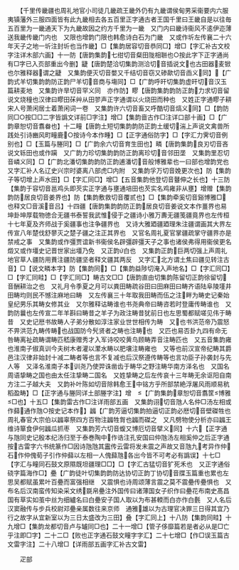 <!-- { "loadSidebar": true } -->
　　【千里传畿疆也周礼地官小司徒几畿疏王畿外仍有九畿谓侯甸男采衞要内六服夷镇藩外三服四面皆有此九畿相去各五百里正字通古者王国千里曰王畿自是以往毎五百里为一畿通天下为九畿故因之约方千里为一畿　又门内曰畿诗衞风不逺伊迩薄送我畿传畿门内也　又限也增韵门限也韩愈诗白石为门畿　又或作圻左传襄二十六年天子之地一圻注封圻也当作畿】□【集韵居容切音恭同□】增□【字汇补古文校字注详木部六画】十一防【唐韵集韵七绀切音粲田陇相聮也○按此字下正字通尚有□字已入页部重出今删】疀【唐韵楚洽切集韵测洽切音插说文也古田器麦锨也尔雅释器谓之疀　又集韵便灭切音嫳又千结切音窃又碜歃切音臿义同】【广韵式羊切集韵韵防正韵尸羊切音商与塲同】□【广韵呼旰切集韵虚旰切音汉玉篇耕麦地　又集韵许旱切音罕义同　亦作防】疁【唐韵集韵韵防正韵力求切音留说文烧穜也汉律曰疁田茠艸从田翏声正字通谓以火烧田而种也　又姓正字通疁子耕宋人号萧闲居士着萧闲词一卷　又集韵许六切音畜又呼酷切音熇义同】□【韵防同□○按□□二字皆譌文详前□字注】增□【集韵啬古作□注详口部十画】□【广韵章恕切音翥畚也】十二疃【唐韵土短切集韵韵防正韵土缓切湍上声说文禽兽所践处引诗豳风町疃鹿○按诗今本作畽】□【正字通俗防字】□【字汇力霁切音例别也】□【玉篇与塍同】□【广韵余六切音育生田也】疄【唐韵集韵良刃切音吝说文轹田也或作躏　又广韵力珍切集韵韵防正韵离珍切音邻田垄　又集韵里忍切音嶙义同】□【广韵北潘切集韵韵防正韵逋潘切音般博雅辈也一曰部也增韵党也　又字汇补人名辽史兴宗时婆离八部虎□内附　又集韵孚万切音娩更次也】防【集韵子等切增上声水田】□【字汇同□】增□【五音集韵他登切音鼟伸之长也】十三防【集韵于容切音邕鸡头即芡实正字通与壅通培田也芡实名鸡雍非从壅】增赠【集韵韵防居良切音姜界也】防【集韵敷救切音覆贰也】□【集韵牵奚切音谿博雅□也释文□音溪音吕】十四疆【唐韵集韵韵防正韵居良切音姜说文本作畺界也易坤卦坤厚载物徳合无疆书泰誓我武惟侵于之疆诗小雅万夀无疆笺疆竟界也左传桓十七年夏及齐师战于奚疆事也注争疆界也　又诗大雅廼疆廼理朱注疆谓画其大界左传宣八年楚伐舒蓼灭之楚子疆之注正其界也　又官名周礼夏官掌疆疏掌守疆界亦是禁戒之事　又集韵或作彊贾谊新书衞侯名辟彊辟彊天子之事也诸侯弗得用衞侯更名燬又或作壃史记晋世家出壃乃免　又正韵白也　又集韵正韵巨两切强上声周礼地官草人疆防用蕡注疆防疆坚者释文疆其两反　又字汇北方谓土焦曰疆见转注古音】□【说文疄本字】防【集韵同】□【集韵益陟切淹入声地名】□【字汇同□】□【字汇同畦】□【字汇同□】畴古文□□【唐韵直由切集韵陈留切正韵徐留切音酬耕治之也　又礼月令季夏之月可以粪田畴疏谷田曰田麻田曰畴齐语陆阜陵墐井田畴均则民不憾注麻地曰畴　又左传襄三十年取我田畴而伍之注畔为畴史记秦始皇纪男乐其畴女修其业　又尔雅释诂畴谁也书尧典帝曰畴咨若时登庸传畴谁也　又韵防曩也左传宣二年羊斟曰畴昔之羊子为政注畴昔犹前日也左思蜀都赋嗟见伟于畴昔　又史记厯书故畴人子弟分散如淳注家业世世相传为畴　又也书洪范帝乃震怒不畀洪范九畴传畴也战国防今髠贤者之畴也注畴也　又匹也易否卦九四有命无咎畴离祉疏畴谓畴匹嵇康赠秀才入军诗咬咬黄鸟顾畴弄音注畴匹也　又五音集韵雍也淮南子俶真训今夫树木者灌以瀿水畴以肥壤注畴雍也　又等也前汉宣帝纪畴其爵邑注汉律非始封十减二畴者等也言不复减也后汉祭遵传畴等也言功臣子孙袭封与先人等　又泽名淮南子本训尧乃使羿诛凿齿于畴华之野注畴华南方泽名也　又国名周语挚畴之国也由太任注挚畴二国名　又姓挚畴之后左传哀十三年畴无余讴阳自南方注二子越大夫　又韵补叶陈如切音除韩愈王中铭方乎所部禁絶浮屠风雨顺易秔稻盈畴】□【正字通与塍同详土部塍字注】增　【广韵集韵章恕切音翥筐博雅□也】十五□【集韵雷古作□注详雨部五画　又集韵诩切音虺人名仲□汤左相或作蘬通作虺○按史记本作】疈【广韵芳逼切集韵拍逼切正韵必厯切音壁磔牲也周礼春官大宗伯以疈辜祭四方百物注疈牲胷也疈而磔之　又凡劈物使分析亦曰疈王维诗箪食伊何疈瓜抓枣　又集韵芳六切音蝮又博厄切音擘义同】十六【正字通与虺同史记殷本纪汤归至于泰巻陶中作诰注孔安国曰仲虺汤左相奚仲之后正字通按古雷字六书统篆作□因诗虺虺其靁传云雷将发未震之声故又音虺九考异作仲石作仲傀荀子引作仲蘬以左相一人傀蘬虺各出今皆不可考必有譌误】十七□【字汇与疃同石鼓文原隰既坦疆理□□】□【字汇古猛切音犷死禾也　又正字通俗硗字篇海作□】疉【广韵徒叶切集韵韵防达协切正韵丁协切音牒玉篇重也累也左思吴都赋虽累叶百疉而富强相继　又震惧也诗周颂薄言震之莫不震疉传疉惧也　又布名后汉南蛮传知染采文绣毲帛疉注外国传曰诸薄国女子织作曰疉花布南史髙昌国有草实如茧中丝为细纑名曰白疉安子国人取以为布甚輭而白亦作白氎　又人名后汉窦融传与步兵校尉邓疉亲属数往来京师　通雅雄以为古理官决罪三日得其宜乃行之故字从宜新室以为三日太盛改为三田】叠【字汇同上】十八防【集韵同畦】十九增□【集韵龙都切音卢与罏同□也】二十一增□【管子侈靡篇若是者必从是□亡乎注即□字】二十二□【败也正字通石鼓文疃字字汇】二十七增□【作□误玉篇古文雷字注】二十八增□【详雨部五画字汇补古文雷】

　　疋部
